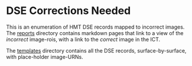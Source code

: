 # DSE Corrections Needed

This is an enumeration of HMT DSE records mapped to incorrect images. The [reports](reports) directory contains markdown pages that link to a view of the *incorrect* image-rois, with a link to the *correct* image in the ICT.

The [templates](templates) directory contains all the DSE records, surface-by-surface, with place-holder image-URNs.
